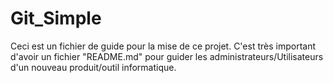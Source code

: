 # Git_Simple
Ceci est un fichier de guide pour la mise de ce projet.
C'est très important d'avoir un fichier "README.md" pour guider les administrateurs/Utilisateurs d'un nouveau produit/outil informatique.

